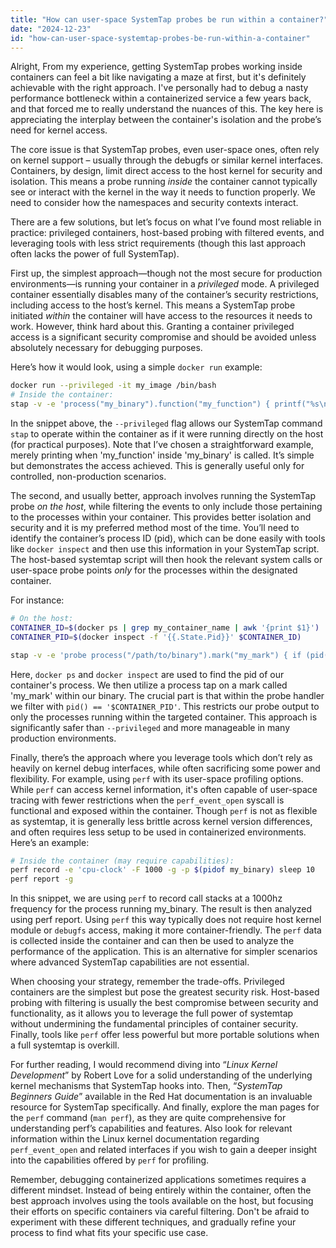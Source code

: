 ```yaml
---
title: "How can user-space SystemTap probes be run within a container?"
date: "2024-12-23"
id: "how-can-user-space-systemtap-probes-be-run-within-a-container"
---
```


Alright,  From my experience, getting SystemTap probes working inside containers can feel a bit like navigating a maze at first, but it's definitely achievable with the right approach. I've personally had to debug a nasty performance bottleneck within a containerized service a few years back, and that forced me to really understand the nuances of this. The key here is appreciating the interplay between the container's isolation and the probe’s need for kernel access.

The core issue is that SystemTap probes, even user-space ones, often rely on kernel support – usually through the debugfs or similar kernel interfaces. Containers, by design, limit direct access to the host kernel for security and isolation. This means a probe running *inside* the container cannot typically see or interact with the kernel in the way it needs to function properly. We need to consider how the namespaces and security contexts interact.

There are a few solutions, but let’s focus on what I’ve found most reliable in practice: privileged containers, host-based probing with filtered events, and leveraging tools with less strict requirements (though this last approach often lacks the power of full SystemTap).

First up, the simplest approach—though not the most secure for production environments—is running your container in a *privileged* mode. A privileged container essentially disables many of the container’s security restrictions, including access to the host’s kernel. This means a SystemTap probe initiated *within* the container will have access to the resources it needs to work. However, think hard about this. Granting a container privileged access is a significant security compromise and should be avoided unless absolutely necessary for debugging purposes.

Here’s how it would look, using a simple `docker run` example:

```bash
docker run --privileged -it my_image /bin/bash
# Inside the container:
stap -v -e 'process("my_binary").function("my_function") { printf("%s\n", "my_function called"); }'
```

In the snippet above, the `--privileged` flag allows our SystemTap command `stap` to operate within the container as if it were running directly on the host (for practical purposes). Note that I’ve chosen a straightforward example, merely printing when 'my_function' inside 'my_binary' is called. It’s simple but demonstrates the access achieved. This is generally useful only for controlled, non-production scenarios.

The second, and usually better, approach involves running the SystemTap probe *on the host*, while filtering the events to only include those pertaining to the processes within your container. This provides better isolation and security and it is my preferred method most of the time. You’ll need to identify the container’s process ID (pid), which can be done easily with tools like `docker inspect` and then use this information in your SystemTap script. The host-based systemtap script will then hook the relevant system calls or user-space probe points *only* for the processes within the designated container.

For instance:

```bash
# On the host:
CONTAINER_ID=$(docker ps | grep my_container_name | awk '{print $1}')
CONTAINER_PID=$(docker inspect -f '{{.State.Pid}}' $CONTAINER_ID)

stap -v -e 'probe process("/path/to/binary").mark("my_mark") { if (pid() == '$CONTAINER_PID') { printf("mark fired in pid %d\n", pid()); }}'
```

Here, `docker ps` and `docker inspect` are used to find the pid of our container's process. We then utilize a process tap on a mark called 'my_mark' within our binary. The crucial part is that within the probe handler we filter with `pid() == '$CONTAINER_PID'`. This restricts our probe output to only the processes running within the targeted container. This approach is significantly safer than `--privileged` and more manageable in many production environments.

Finally, there’s the approach where you leverage tools which don’t rely as heavily on kernel debug interfaces, while often sacrificing some power and flexibility. For example, using `perf` with its user-space profiling options. While `perf` can access kernel information, it's often capable of user-space tracing with fewer restrictions when the `perf_event_open` syscall is functional and exposed within the container. Though `perf` is not as flexible as systemtap, it is generally less brittle across kernel version differences, and often requires less setup to be used in containerized environments. Here’s an example:

```bash
# Inside the container (may require capabilities):
perf record -e 'cpu-clock' -F 1000 -g -p $(pidof my_binary) sleep 10
perf report -g
```

In this snippet, we are using `perf` to record call stacks at a 1000hz frequency for the process running my_binary. The result is then analyzed using perf report. Using `perf` this way typically does not require host kernel module or `debugfs` access, making it more container-friendly. The `perf` data is collected inside the container and can then be used to analyze the performance of the application. This is an alternative for simpler scenarios where advanced SystemTap capabilities are not essential.

When choosing your strategy, remember the trade-offs. Privileged containers are the simplest but pose the greatest security risk. Host-based probing with filtering is usually the best compromise between security and functionality, as it allows you to leverage the full power of systemtap without undermining the fundamental principles of container security. Finally, tools like `perf` offer less powerful but more portable solutions when a full systemtap is overkill.

For further reading, I would recommend diving into “*Linux Kernel Development*” by Robert Love for a solid understanding of the underlying kernel mechanisms that SystemTap hooks into. Then, “*SystemTap Beginners Guide*” available in the Red Hat documentation is an invaluable resource for SystemTap specifically. And finally, explore the man pages for the `perf` command (`man perf`), as they are quite comprehensive for understanding perf’s capabilities and features. Also look for relevant information within the Linux kernel documentation regarding `perf_event_open` and related interfaces if you wish to gain a deeper insight into the capabilities offered by `perf` for profiling.

Remember, debugging containerized applications sometimes requires a different mindset. Instead of being entirely within the container, often the best approach involves using the tools available on the host, but focusing their efforts on specific containers via careful filtering. Don't be afraid to experiment with these different techniques, and gradually refine your process to find what fits your specific use case.
